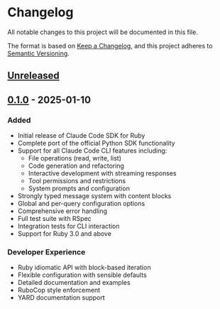 # Changelog

All notable changes to this project will be documented in this file.

The format is based on [Keep a Changelog](https://keepachangelog.com/en/1.0.0/),
and this project adheres to [Semantic Versioning](https://semver.org/spec/v2.0.0.html).

## [Unreleased]

## [0.1.0] - 2025-01-10

### Added
- Initial release of Claude Code SDK for Ruby
- Complete port of the official Python SDK functionality
- Support for all Claude Code CLI features including:
  - File operations (read, write, list)
  - Code generation and refactoring
  - Interactive development with streaming responses
  - Tool permissions and restrictions
  - System prompts and configuration
- Strongly typed message system with content blocks
- Global and per-query configuration options
- Comprehensive error handling
- Full test suite with RSpec
- Integration tests for CLI interaction
- Support for Ruby 3.0 and above

### Developer Experience
- Ruby idiomatic API with block-based iteration
- Flexible configuration with sensible defaults
- Detailed documentation and examples
- RuboCop style enforcement
- YARD documentation support

[Unreleased]: https://github.com/TanookiLabs/claude-code-sdk-ruby/compare/v0.1.0...HEAD
[0.1.0]: https://github.com/TanookiLabs/claude-code-sdk-ruby/releases/tag/v0.1.0